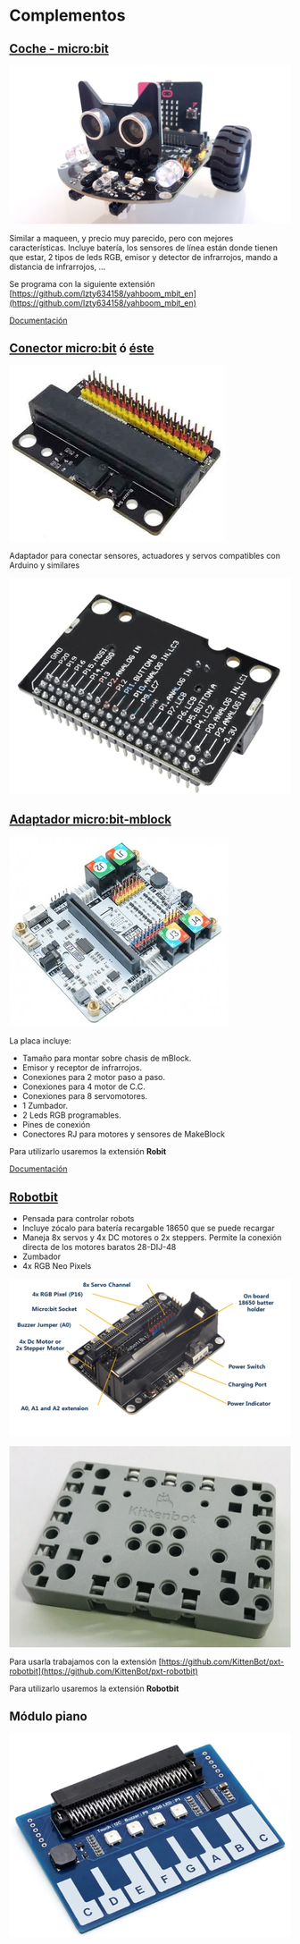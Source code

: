 # Complementos

## [Coche - micro:bit](https://www.micro-log.com/microbit/3283-coche-microbit.html)

![](./images/microbit-1024x576.jpg)

Similar a maqueen, y precio muy parecido, pero con mejores características. Incluye batería, los sensores de línea están donde tienen que estar, 2 tipos de leds RGB, emisor y detector de infrarrojos, mando a distancia de infrarrojos, ...

Se programa con la siguiente extensión [https://github.com/lzty634158/yahboom_mbit_en](https://github.com/lzty634158/yahboom_mbit_en)

[Documentación](https://microbit.micro-log.com/coche-microbit/)


## [Conector micro:bit](https://www.micro-log.com/microbit/3324-conector-microbit.html) ó [éste]()

![conector-microbit.jpg](./images/conector-microbit.jpg)


Adaptador para conectar sensores, actuadores y servos compatibles con Arduino y similares


![](./images/expansor_back.png)

## [Adaptador micro:bit-mblock](https://www.micro-log.com/microbit/3371-shield-robit-v20.html)


![shield-robit-v20.jpg](./images/shield-robit-v20.jpg)

La placa incluye:

* Tamaño para montar sobre chasis de mBlock.
* Emisor y receptor de infrarrojos.
* Conexiones para 2 motor paso a paso.
* Conexiones para 4 motor de C.C.
* Conexiones para 8 servomotores.
* 1 Zumbador.
* 2 Leds RGB programables.
* Pines de conexión
* Conectores RJ para motores y sensores de MakeBlock

Para utilizarlo usaremos la extensión **Robit**

[Documentación](https://microbit.micro-log.com/robit-v2-0/)


## [Robotbit](https://es.aliexpress.com/item/32863886903.html)


* Pensada para controlar robots
* Incluye zócalo para batería recargable 18650 que se puede recargar
* Maneja 8x servos y 4x DC motores o 2x steppers. Permite la conexión directa de los motores baratos 28-DIJ-48
* Zumbador 
* 4x RGB Neo Pixels

![](./images/roboti.png)


![Pensada para conectar con Lego](./images/RobotBit.png)


Para usarla trabajamos con la extensión [https://github.com/KittenBot/pxt-robotbit](https://github.com/KittenBot/pxt-robotbit) 

Para utilizarlo usaremos la extensión **Robotbit**


## Módulo piano

![](./images/miniPiano.png)


